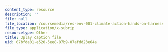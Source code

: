```yaml
---
content_type: resource
description: ''
file: null
file_location: /coursemedia/res-env-001-climate-action-hands-on-harnessing-science-with-communities-to-cut-carbon-january-iap-2017/07bfda01e5205ee887b907afdd23e64a_uq3aNIM-IU.vtt
file_type: application/x-subrip
resourcetype: Other
title: 3play caption file
uid: 07bfda01-e520-5ee8-87b9-07afdd23e64a
---
```

